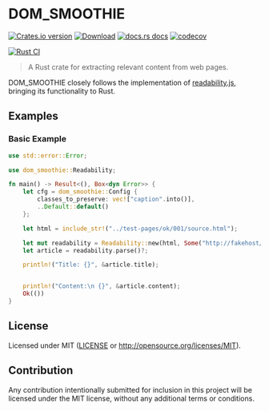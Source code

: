 # DOM_SMOOTHIE

[![Crates.io version](https://img.shields.io/crates/v/dom_smoothie.svg?style=flat)](https://crates.io/crates/dom_smoothie)
[![Download](https://img.shields.io/crates/d/dom_smoothie.svg?style=flat)](https://crates.io/crates/dom_smoothie)
[![docs.rs docs](https://img.shields.io/badge/docs-latest-blue.svg?style=flat)](https://docs.rs/dom_smoothie)
[![codecov](https://codecov.io/gh/niklak/dom_smoothie/graph/badge.svg?token=X0LB1HB90L)](https://codecov.io/gh/niklak/dom_smoothie)

[![Rust CI](https://github.com/niklak/dom_smoothie/actions/workflows/rust.yml/badge.svg)](https://github.com/niklak/dom_smoothie/actions/workflows/rust.yml)

> A Rust crate for extracting relevant content from web pages.

DOM_SMOOTHIE closely follows the implementation of [readability.js](https://github.com/mozilla/readability), bringing its functionality to Rust.


## Examples

### Basic Example

```rust
use std::error::Error;

use dom_smoothie::Readability;

fn main() -> Result<(), Box<dyn Error>> {
    let cfg = dom_smoothie::Config {
        classes_to_preserve: vec!["caption".into()],
        ..Default::default()
    };

    let html = include_str!("../test-pages/ok/001/source.html");

    let mut readability = Readability::new(html, Some("http://fakehost/test/"), Some(cfg))?;
    let article = readability.parse()?;

    println!("Title: {}", &article.title);


    println!("Content:\n {}", &article.content);
    Ok(())
}
```


## License

Licensed under MIT ([LICENSE](LICENSE) or http://opensource.org/licenses/MIT).

## Contribution

Any contribution intentionally submitted for inclusion in this project will be licensed under the MIT license, without any additional terms or conditions.
